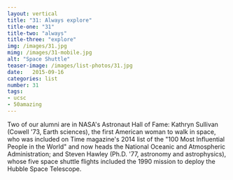 ```yaml
---
layout: vertical
title: "31: Always explore"
title-one: "31"
title-two: "always"
title-three: "explore"
img: /images/31.jpg
mimg: /images/31-mobile.jpg
alt: "Space Shuttle"
teaser-image: /images/list-photos/31.jpg
date:   2015-09-16
categories: list
number: 31
tags:
- ucsc
- 50amazing
---
```

Two of our alumni are in NASA's Astronaut Hall of Fame: Kathryn Sullivan (Cowell '73, Earth sciences), the first American woman to walk in space, who was included on Time magazine's 2014 list of the "100 Most Influential People in the World" and now heads the National Oceanic and Atmospheric Administration; and Steven Hawley (Ph.D. '77, astronomy and astrophysics), whose five space shuttle flights included the 1990 mission to deploy the Hubble Space Telescope.